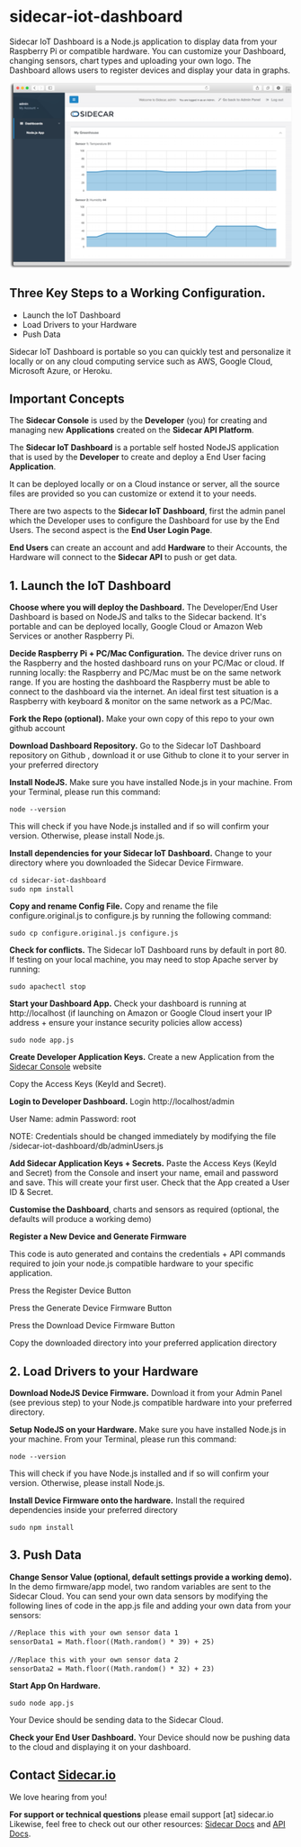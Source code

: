 sidecar-iot-dashboard
=========

Sidecar IoT Dashboard is a Node.js application to display data from your Raspberry Pi or compatible hardware. You can customize your Dashboard, changing sensors, chart types and uploading your own logo. The Dashboard allows users to register devices and display your data in graphs.

[![Screen Preview](./preview.png)](./preview.png)

## Three Key Steps to a Working Configuration.

* Launch the IoT Dashboard
* Load Drivers to your Hardware
* Push Data

Sidecar IoT Dashboard is portable so you can quickly test and personalize it locally or on any cloud computing service such as AWS, Google Cloud, Microsoft Azure, or Heroku.

## Important Concepts

The **Sidecar Console** is used by the **Developer** (you) for creating and managing new **Applications** created on the **Sidecar API Platform**.

The **Sidecar IoT Dashboard** is a portable self hosted NodeJS application that is used by the **Developer** to create and deploy a End User facing **Application**.

It can be deployed locally or on a Cloud instance or server, all the source files are provided so you can customize or extend it to your needs.

There are two aspects to the **Sidecar IoT Dashboard**, first the admin panel which the Developer uses to configure the Dashboard for use by the End Users. The second aspect is the **End User Login Page**.

**End Users** can create an account and add **Hardware** to their Accounts, the Hardware will connect to the **Sidecar API** to push or get data.

## 1. Launch the IoT Dashboard

**Choose where you will deploy the Dashboard.** The Developer/End User Dashboard is based on NodeJS and talks to the Sidecar backend. It's portable and can be deployed locally, Google Cloud or Amazon Web Services or another Raspberry Pi.

**Decide Raspberry Pi + PC/Mac Configuration.** The device driver runs on the Raspberry and the hosted dashboard runs on your PC/Mac or cloud. If running locally: the Raspberry and PC/Mac must be on the same network range. If you are hosting the dashboard the Raspberry must be able to connect to the dashboard via the internet. An ideal first test situation is a Raspberry with keyboard & monitor on the same network as a PC/Mac.

**Fork the Repo (optional).** Make your own copy of this repo to your own github account

**Download Dashboard Repository.** Go to the Sidecar IoT Dashboard repository on Github , download it or use Github to clone it to your server in your preferred directory

**Install NodeJS.** Make sure you have installed Node.js in your machine. From your Terminal, please run this command:

```
node --version
```

This will check if you have Node.js installed and if so will confirm your version. Otherwise, please install Node.js.

**Install dependencies for your Sidecar IoT Dashboard.** Change to your directory where you downloaded the Sidecar Device Firmware.

```
cd sidecar-iot-dashboard
sudo npm install
```

**Copy and rename Config File.** Copy and rename the file configure.original.js to configure.js by running the following command:

```
sudo cp configure.original.js configure.js
```

**Check for conflicts.** The Sidecar IoT Dashboard runs by default in port 80. If testing on your local machine, you may need to stop Apache server by running:

```
sudo apachectl stop
```

**Start your Dashboard App.** Check your dashboard is running at http://localhost (if launching on Amazon or Google Cloud insert your IP address + ensure your instance security policies allow access)

```
sudo node app.js
```

**Create Developer Application Keys.** Create a new Application from the [Sidecar Console](https://console.sidecar.io/) website

Copy the Access Keys (KeyId and Secret).

**Login to Developer Dashboard.** Login http://localhost/admin

User Name: admin
Password: root

NOTE: Credentials should be changed immediately by modifying the file /sidecar-iot-dashboard/db/adminUsers.js

**Add Sidecar Application Keys + Secrets.** Paste the Access Keys (KeyId and Secret) from the Console and insert your name, email and password and save. This will create your first user. Check that the App created a User ID & Secret.

**Customise the Dashboard**, charts and sensors as required (optional, the defaults will produce a working demo)

**Register a New Device and Generate Firmware**

This code is auto generated and contains the credentials + API commands required to join your node.js compatible hardware to your specific application.

Press the Register Device Button

Press the Generate Device Firmware Button

Press the Download Device Firmware Button

Copy the downloaded directory into your preferred application directory

## 2. Load Drivers to your Hardware

**Download NodeJS Device Firmware.** Download it from your Admin Panel (see previous step) to your Node.js compatible hardware into your preferred directory.

**Setup NodeJS on your Hardware.** Make sure you have installed Node.js in your machine. From your Terminal, please run this command:

```
node --version
```

This will check if you have Node.js installed and if so will confirm your version. Otherwise, please install Node.js.

**Install Device Firmware onto the hardware.** Install the required dependencies inside your preferred directory

```
sudo npm install
```

## 3. Push Data

**Change Sensor Value (optional, default settings provide a working demo).** In the demo firmware/app model, two random variables are sent to the Sidecar Cloud. You can send your own data sensors by modifying the following lines of code in the app.js file and adding your own data from your sensors:

```
//Replace this with your own sensor data 1
sensorData1 = Math.floor((Math.random() * 39) + 25)

//Replace this with your own sensor data 2
sensorData2 = Math.floor((Math.random() * 32) + 23)
```

**Start App On Hardware.**

```
sudo node app.js
```

Your Device should be sending data to the Sidecar Cloud.

**Check your End User Dashboard.** Your Device should now be pushing data to the cloud and displaying it on your dashboard.


## Contact [Sidecar.io](http://sidecar.io)

We love hearing from you!

**For support or technical questions** please email support [at] sidecar.io
Likewise, feel free to check out our other resources: [Sidecar Docs](http://docs.sidecar.io) and [API Docs](http://api.sidecar.io/docs/).
